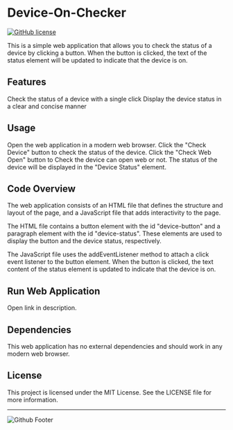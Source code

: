 # Device-On-Checker
[![GitHub license](https://img.shields.io/github/license/Naereen/StrapDown.js.svg)](https://github.com/shabir-mp/Element-Identificator/blob/main/LICENSE)

This is a simple web application that allows you to check the status of a device by clicking a button. When the button is clicked, the text of the status element will be updated to indicate that the device is on.

## Features

Check the status of a device with a single click
Display the device status in a clear and concise manner

## Usage

Open the web application in a modern web browser.
Click the "Check Device" button to check the status of the device.
Click the "Check Web Open" button to Check the device can open web or not.
The status of the device will be displayed in the "Device Status" element.

## Code Overview

The web application consists of an HTML file that defines the structure and layout of the page, and a JavaScript file that adds interactivity to the page.

The HTML file contains a button element with the id "device-button" and a paragraph element with the id "device-status". These elements are used to display the button and the device status, respectively.

The JavaScript file uses the addEventListener method to attach a click event listener to the button element. When the button is clicked, the text content of the status element is updated to indicate that the device is on.

## Run Web Application
Open link in description.

## Dependencies

This web application has no external dependencies and should work in any modern web browser.

## License

This project is licensed under the MIT License. See the LICENSE file for more information.

-----------------------------------------------------------------------------------------
![Github Footer](https://github.com/shabir-mp/Kereta-Api-Indonesia-Booking-System/assets/133546000/c1833fe4-f470-494f-99e7-d583421625be)


